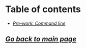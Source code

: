# Table of contents

- [*Pre-work: Command line*](../401/401prework-command-line.md)

## [*Go back to main page*](../README.md)
